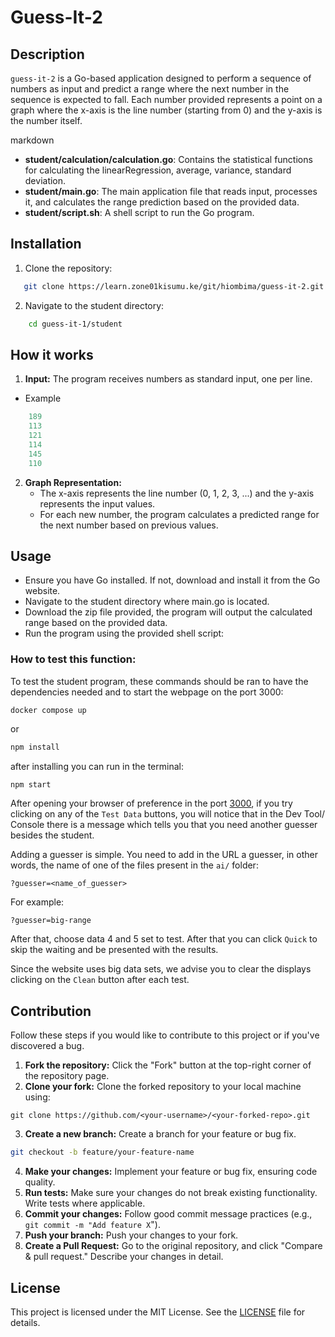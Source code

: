 # Guess-It-2

## Description

`guess-it-2` is a Go-based application designed to perform a sequence of numbers as input and predict a range where the next number in the sequence is expected to fall. Each number provided represents a point on a graph where the x-axis is the line number (starting from 0) and the y-axis is the number itself.

markdown


- **student/calculation/calculation.go**: Contains the statistical functions for calculating the linearRegression, average, variance, standard deviation.
- **student/main.go**: The main application file that reads input, processes it, and calculates the range prediction based on the provided data.
- **student/script.sh**: A shell script to run the Go program.

## Installation

1. Clone the repository:
```bash
   git clone https://learn.zone01kisumu.ke/git/hiombima/guess-it-2.git
```
2. Navigate to the student directory:

```bash
    cd guess-it-1/student
```
## How it works

1. **Input:** The program receives numbers as standard input, one per line.
 - Example
```go
    189
    113
    121
    114
    145
    110
```

2. **Graph Representation:**
    - The x-axis represents the line number (0, 1, 2, 3, ...) and the y-axis represents the input values.
    - For each new number, the program calculates a predicted range for the next number based on previous values.


## Usage

- Ensure you have Go installed. If not, download and install it from the Go website.
- Navigate to the student directory where main.go is located.
- Download the zip file provided, the program will output the calculated range based on the provided data.
- Run the program using the provided shell script:

### How to test this function:
To test the student program, these commands should be ran to have the
dependencies needed and to start the webpage on the port 3000:

```console
docker compose up
```

or

```sh
npm install
```
after installing you can run in the terminal:
```sh
npm start
```

After opening your browser of preference in the port
[3000](http://localhost:3000/), if you try clicking on any of the `Test Data`
buttons, you will notice that in the Dev Tool/ Console there is a message which
tells you that you need another guesser besides the student.

Adding a guesser is simple. You need to add in the URL a guesser, in other
words, the name of one of the files present in the `ai/` folder:

```console
?guesser=<name_of_guesser>
```

For example:

```console
?guesser=big-range
```

After that, choose data 4 and 5 set to test. After that you can click
`Quick` to skip the waiting and be presented with the results.

Since the website uses big data sets, we advise you to clear the displays
clicking on the `Clean` button after each test.

## Contribution

Follow these steps if you would like to contribute to this project or if you've discovered a bug.

1. **Fork the repository:** Click the "Fork" button at the top-right corner of the repository page.
2. **Clone your fork:** Clone the forked repository to your local machine using:

```bas
git clone https://github.com/<your-username>/<your-forked-repo>.git
```
3. **Create a new branch:** Create a branch for your feature or bug fix.

```bash
git checkout -b feature/your-feature-name
```
4. **Make your changes:** Implement your feature or bug fix, ensuring code quality.
5. **Run tests:** Make sure your changes do not break existing functionality. Write tests where applicable.
6. **Commit your changes:** Follow good commit message practices (e.g., `git commit -m "Add feature X`").
7. **Push your branch:** Push your changes to your fork.
8. **Create a Pull Request:** Go to the original repository, and click "Compare & pull request." Describe your changes in detail.

## License
This project is licensed under the MIT License. See the [LICENSE](./LICENSE) file for details.